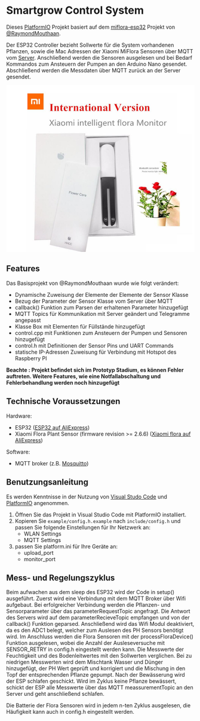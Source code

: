 # Smartgrow Control System

Dieses [PlatformIO](https://platformio.org) Projekt basiert auf dem [miflora-esp32](https://github.com/RaymondMouthaan/miflora-esp32) Projekt von [@RaymondMouthaan](https://github.com/RaymondMouthaan). 

Der ESP32 Controller bezieht Sollwerte für die System vorhandenen Pflanzen, sowie die Mac Adressen der Xiaomi MiFlora Sensoren über MQTT vom [Server](https://github.com/Der-Erzfeind/SmartGrow/tree/main/RaspberryPI). Anschließend werden die Sensoren ausgelesen und bei Bedarf Kommandos zum Ansteuern der Pumpen an den Arduino Nano gesendet. Abschließend werden die Messdaten über MQTT zurück an der Server gesendet.

![xiaomi-flora](xiaomi-miflora.png)

## Features

Das Basisprojekt von @RaymondMouthaan wurde wie folgt verändert:

- Dynamische Zuweisung der Elemente der Elemente der Sensor Klasse
- Bezug der Parameter der Sensor Klasse vom Server über MQTT
- callback() Funktion zum Parsen der erhaltenen Parameter hinzugefügt
- MQTT Topics für Kommunikation mit Server geändert und Telegramme angepasst
- Klasse Box mit Elementen für Füllstände hinzugefügt
- control.cpp mit Funktionen zum Ansteuern der Pumpen und Sensoren hinzugefügt
- control.h mit Definitionen der Sensor Pins und UART Commands
- statische IP-Adressen Zuweisung für Verbindung mit Hotspot des Raspberry PI

__Beachte : Projekt befindet sich im Prototyp Stadium, es können Fehler auftreten. Weitere Features, wie eine Notfallabschaltung und Fehlerbehandlung werden noch hinzugefügt__

## Technische Voraussetzungen

Hardware:
- ESP32 ([ESP32 auf AliExpress](https://nl.aliexpress.com/wholesale?catId=0&initiative_id=SB_20200408062838&SearchText=MH-ET+Live+ESP32))
- Xiaomi Flora Plant Sensor (firmware revision >= 2.6.6) ([Xiaomi flora auf AliExpress](https://nl.aliexpress.com/wholesale?catId=0&initiative_id=SB_20200408063038&SearchText=xiaomi+flora))

Software:
- MQTT broker (z.B. [Mosquitto](https://mosquitto.org))

## Benutzungsanleitung

Es werden Kenntnisse in der Nutzung von [Visual Studo Code](https://code.visualstudio.com) und [PlatformIO](https://platformio.org) angenommen. 

1) Öffnen Sie das Projekt in Visual Studio Code mit PlatformIO installiert.
2) Kopieren Sie `example/config.h.example` nach `include/config.h` und passen Sie folgende Einstellungen für Ihr Netzwerk an:
    - WLAN Settings
    - MQTT Settings
3) passen Sie platform.ini für Ihre Geräte an:
    - upload_port
    - monitor_port

## Mess- und Regelungszyklus

Beim aufwachen aus dem sleep des ESP32 wird der Code in setup() ausgeführt. Zuerst wird eine Verbindung mit dem MQTT Broker über Wifi aufgebaut. Bei erfolgreicher Verbindung werden die Pflanzen- und Sensorparameter über das parameterRequestTopic angefragt. Die Antwort des Servers wird auf dem parameterRecieveTopic empfangen und von der callback() Funktion geparsed. Anschließend wird das Wifi Modul deaktiviert, da es den ADC1 belegt, welcher zum Auslesen des PH Sensors benötigt wird.
Im Anschluss werden die Flora Sensoren mit der processFloraDevice() Funktion ausgelesen, wobei die Anzahl der Ausleseversuche mit SENSOR_RETRY in config.h eingestellt werden kann.
Die Messwerte der Feuchtigkeit und des Bodenleitwertes mit den Sollwerten verglichen. 
Bei zu niedrigen Messwerten wird dem Mischtank Wasser und Dünger hinzugefügt, der PH Wert geprüft und korrigiert und die Mischung in den Topf der entsprechenden Pflanze gepumpt. Nach der Bewässerung wird der ESP schlafen geschickt.
Wird im Zyklus keine Pflanze bewässert, schickt der ESP alle Messwerte über das MQTT meassurementTopic an den Server und geht anschließend schlafen.

Die Batterie der Flora Sensoren wird in jedem n-ten Zyklus ausgelesen, die Häufigkeit kann auch in config.h eingestellt werden.